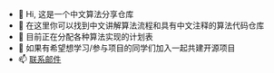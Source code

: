 - 👋 Hi, 这是一个中文算法分享仓库
- 👀 在这里你可以找到中文讲解算法流程和具有中文注释的算法代码仓库
- 🌱 目前正在分配各种算法实现的计划表
- 💞️ 如果有希望想学习/参与项目的同学们加入一起共建开源项目
- 📫 [联系邮件](thealgorithms@163.com)

<!---
Algorithms-cn/Algorithms-cn is a ✨ special ✨ repository because its `README.md` (this file) appears on your GitHub profile.
You can click the Preview link to take a look at your changes.
--->
